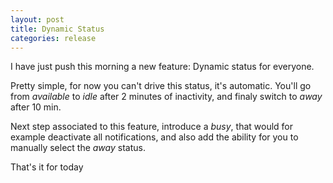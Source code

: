 ```yaml
---
layout: post
title: Dynamic Status
categories: release
---
```


I have just push this morning a new feature: Dynamic status for everyone.

Pretty simple, for now you can't drive this status, it's automatic. You'll go from *available* to *idle*
after 2 minutes of inactivity, and finaly switch to *away* after 10 min.

Next step associated to this feature, introduce a *busy*, that would for example deactivate all notifications,
and also add the ability for you to manually select the *away* status.

That's it for today